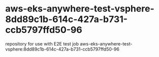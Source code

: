 # aws-eks-anywhere-test-vsphere-8dd89c1b-614c-427a-b731-ccb5797ffd50-96
repository for use with E2E test job aws-eks-anywhere-test-vsphere:8dd89c1b-614c-427a-b731-ccb5797ffd50-96
